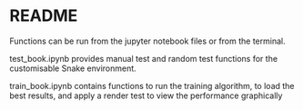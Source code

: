 # README 

Functions can be run from the jupyter notebook files or from the terminal.

test_book.ipynb provides manual test and random test functions for the customisable Snake environment.

train_book.ipynb contains functions to run the training algorithm, to load the best results, and 
apply a render test to view the performance graphically

